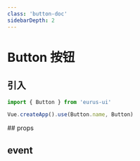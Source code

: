 ```yaml
---
class: 'button-doc'
sidebarDepth: 2
---
```


# Button 按钮

## 引入

```javascript
import { Button } from 'eurus-ui'

Vue.createApp().use(Button.name, Button)
```

<Counter  components="button"/>
## props

## event
